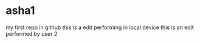 # asha1
my first repo in github
this is a edit performing in local device 
this is an edit performed by user 2
